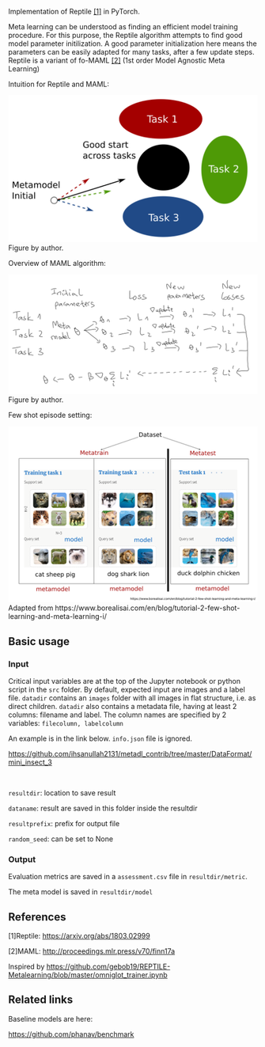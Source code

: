 Implementation of Reptile <a href="#References">[1]</a> in PyTorch.

Meta learning can be understood as finding an efficient model training procedure.
For this purpose, the Reptile algorithm attempts to find good model parameter initilization.
A good parameter initialization here means the parameters can be easily adapted for many tasks, after a few update steps.
Reptile is a variant of fo-MAML <a href="#References">[2]</a> (1st order Model Agnostic Meta Learning)

Intuition for Reptile and MAML:
<div>
<img src="fig/maml-intuition.png" width=600>
</div>
Figure by author.

<br>

Overview of MAML algorithm:
<div>
<img src="fig/maml-algorithm.png" width=600>
</div>
Figure by author.

<br>

Few shot episode setting:
<div>
<img src="fig/few-shot-episode.png" width=600>
</div>
Adapted from https://www.borealisai.com/en/blog/tutorial-2-few-shot-learning-and-meta-learning-i/


## Basic usage

### Input

Critical input variables are at the top of the Jupyter notebook or python script in the `src` folder.
By default, expected input are images and a label file.
`datadir` contains an `images` folder with all images in flat structure, i.e. as direct children.
`datadir` also contains a metadata file, having at least 2 columns: filename and label.
The column names are specified by 2 variables: 
`filecolumn, labelcolumn`

An example is in the link below. `info.json` file is ignored.

https://github.com/ihsanullah2131/metadl_contrib/tree/master/DataFormat/mini_insect_3

<br>

`resultdir`: location to save result

`dataname`: result are saved in this folder inside the resultdir

`resultprefix`: prefix for output file
 
 `random_seed`: can be set to None


### Output

Evaluation metrics are saved in a `assessment.csv` file in `resultdir/metric`.

The meta model is saved in `resultdir/model`


## References

[1]Reptile:
https://arxiv.org/abs/1803.02999

[2]MAML:
http://proceedings.mlr.press/v70/finn17a

Inspired by 
https://github.com/gebob19/REPTILE-Metalearning/blob/master/omniglot_trainer.ipynb


## Related links
Baseline models are here:

https://github.com/phanav/benchmark
